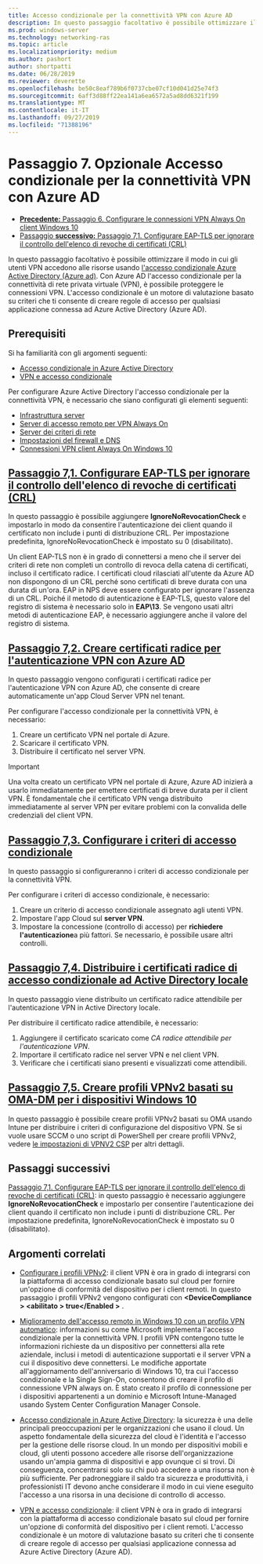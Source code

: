 ```yaml
---
title: Accesso condizionale per la connettività VPN con Azure AD
description: In questo passaggio facoltativo è possibile ottimizzare il modo in cui gli utenti VPN autorizzati accedono alle risorse usando l'accesso condizionale Azure Active Directory (Azure AD).
ms.prod: windows-server
ms.technology: networking-ras
ms.topic: article
ms.localizationpriority: medium
ms.author: pashort
author: shortpatti
ms.date: 06/28/2019
ms.reviewer: deverette
ms.openlocfilehash: be50c8eaf789b6f0737cbe07cf10d041d25e74f3
ms.sourcegitcommit: 6aff3d88ff22ea141a6ea6572a5ad8dd6321f199
ms.translationtype: MT
ms.contentlocale: it-IT
ms.lasthandoff: 09/27/2019
ms.locfileid: "71388196"
---
```

# <a name="step-7-optional-conditional-access-for-vpn-connectivity-using-azure-ad"></a>Passaggio 7. Opzionale Accesso condizionale per la connettività VPN con Azure AD

- [**Precedente:** Passaggio 6. Configurare le connessioni VPN Always On client Windows 10](always-on-vpn/deploy/vpn-deploy-client-vpn-connections.md)
- [Passaggio **successivo:** Passaggio 7,1. Configurare EAP-TLS per ignorare il controllo dell'elenco di revoche di certificati (CRL)](vpn-config-eap-tls-to-ignore-crl-checking.md)

In questo passaggio facoltativo è possibile ottimizzare il modo in cui gli utenti VPN accedono alle risorse usando [l'accesso condizionale Azure Active Directory (Azure ad)](https://docs.microsoft.com/azure/active-directory/active-directory-conditional-access-azure-portal). Con Azure AD l'accesso condizionale per la connettività di rete privata virtuale (VPN), è possibile proteggere le connessioni VPN. L'accesso condizionale è un motore di valutazione basato su criteri che ti consente di creare regole di accesso per qualsiasi applicazione connessa ad Azure Active Directory (Azure AD).

## <a name="prerequisites"></a>Prerequisiti

Si ha familiarità con gli argomenti seguenti:

- [Accesso condizionale in Azure Active Directory](https://docs.microsoft.com/azure/active-directory/active-directory-conditional-access-azure-portal)
- [VPN e accesso condizionale](https://docs.microsoft.com/windows/access-protection/vpn/vpn-conditional-access)

Per configurare Azure Active Directory l'accesso condizionale per la connettività VPN, è necessario che siano configurati gli elementi seguenti:

- [Infrastruttura server](always-on-vpn/deploy/vpn-deploy-server-infrastructure.md)
- [Server di accesso remoto per VPN Always On](always-on-vpn/deploy/vpn-deploy-ras.md)
- [Server dei criteri di rete](always-on-vpn/deploy/vpn-deploy-nps.md)
- [Impostazioni del firewall e DNS](always-on-vpn/deploy/vpn-deploy-dns-firewall.md)
- [Connessioni VPN client Always On Windows 10](always-on-vpn/deploy/vpn-deploy-client-vpn-connections.md)

## <a name="step-71-configure-eap-tls-to-ignore-certificate-revocation-list-crl-checkingvpn-config-eap-tls-to-ignore-crl-checkingmd"></a>[Passaggio 7,1. Configurare EAP-TLS per ignorare il controllo dell'elenco di revoche di certificati (CRL)](vpn-config-eap-tls-to-ignore-crl-checking.md)

In questo passaggio è possibile aggiungere **IgnoreNoRevocationCheck** e impostarlo in modo da consentire l'autenticazione dei client quando il certificato non include i punti di distribuzione CRL. Per impostazione predefinita, IgnoreNoRevocationCheck è impostato su 0 (disabilitato).

Un client EAP-TLS non è in grado di connettersi a meno che il server dei criteri di rete non completi un controllo di revoca della catena di certificati, incluso il certificato radice. I certificati cloud rilasciati all'utente da Azure AD non dispongono di un CRL perché sono certificati di breve durata con una durata di un'ora. EAP in NPS deve essere configurato per ignorare l'assenza di un CRL. Poiché il metodo di autenticazione è EAP-TLS, questo valore del registro di sistema è necessario solo in **EAP\13**. Se vengono usati altri metodi di autenticazione EAP, è necessario aggiungere anche il valore del registro di sistema.

## <a name="step-72-create-root-certificates-for-vpn-authentication-with-azure-advpn-create-root-cert-for-vpn-auth-azure-admd"></a>[Passaggio 7,2. Creare certificati radice per l'autenticazione VPN con Azure AD](vpn-create-root-cert-for-vpn-auth-azure-ad.md)

In questo passaggio vengono configurati i certificati radice per l'autenticazione VPN con Azure AD, che consente di creare automaticamente un'app Cloud Server VPN nel tenant.  

Per configurare l'accesso condizionale per la connettività VPN, è necessario:

1. Creare un certificato VPN nel portale di Azure.
2. Scaricare il certificato VPN.
3. Distribuire il certificato nel server VPN.

> [!IMPORTANT]
> Una volta creato un certificato VPN nel portale di Azure, Azure AD inizierà a usarlo immediatamente per emettere certificati di breve durata per il client VPN. È fondamentale che il certificato VPN venga distribuito immediatamente al server VPN per evitare problemi con la convalida delle credenziali del client VPN.

## <a name="step-73-configure-the-conditional-access-policyvpn-config-conditional-access-policymd"></a>[Passaggio 7,3. Configurare i criteri di accesso condizionale](vpn-config-conditional-access-policy.md)

In questo passaggio si configureranno i criteri di accesso condizionale per la connettività VPN.

Per configurare i criteri di accesso condizionale, è necessario:

1. Creare un criterio di accesso condizionale assegnato agli utenti VPN.
2. Impostare l'app Cloud sul **server VPN**.
3. Impostare la concessione (controllo di accesso) per **richiedere l'autenticazione**a più fattori.  Se necessario, è possibile usare altri controlli.

## <a name="step-74-deploy-conditional-access-root-certificates-to-on-premises-advpn-deploy-cond-access-root-cert-to-on-premise-admd"></a>[Passaggio 7,4. Distribuire i certificati radice di accesso condizionale ad Active Directory locale](vpn-deploy-cond-access-root-cert-to-on-premise-ad.md)

In questo passaggio viene distribuito un certificato radice attendibile per l'autenticazione VPN in Active Directory locale.

Per distribuire il certificato radice attendibile, è necessario:

1. Aggiungere il certificato scaricato come *CA radice attendibile per l'autenticazione VPN*.
2. Importare il certificato radice nel server VPN e nel client VPN.
3. Verificare che i certificati siano presenti e visualizzati come attendibili.

## <a name="step-75-create-oma-dm-based-vpnv2-profiles-to-windows-10-devicesvpn-create-oma-dm-based-vpnv2-profilesmd"></a>[Passaggio 7,5. Creare profili VPNv2 basati su OMA-DM per i dispositivi Windows 10](vpn-create-oma-dm-based-vpnv2-profiles.md)

In questo passaggio è possibile creare profili VPNv2 basati su OMA usando Intune per distribuire i criteri di configurazione del dispositivo VPN. Se si vuole usare SCCM o uno script di PowerShell per creare profili VPNv2, vedere [le impostazioni di VPNV2 CSP](https://docs.microsoft.com/windows/client-management/mdm/vpnv2-csp) per altri dettagli.

## <a name="next-steps"></a>Passaggi successivi

[Passaggio 7,1. Configurare EAP-TLS per ignorare il controllo dell'elenco di revoche di certificati (CRL)](vpn-config-eap-tls-to-ignore-crl-checking.md): in questo passaggio è necessario aggiungere **IgnoreNoRevocationCheck** e impostarlo per consentire l'autenticazione dei client quando il certificato non include i punti di distribuzione CRL. Per impostazione predefinita, IgnoreNoRevocationCheck è impostato su 0 (disabilitato).

## <a name="related-topics"></a>Argomenti correlati

- [Configurare i profili VPNv2](https://docs.microsoft.com/windows/access-protection/vpn/vpn-conditional-access): il client VPN è ora in grado di integrarsi con la piattaforma di accesso condizionale basato sul cloud per fornire un'opzione di conformità del dispositivo per i client remoti. In questo passaggio i profili VPNv2 vengono configurati con **\<DeviceCompliance > \<abilitato > true\</Enabled >** .

- [Miglioramento dell'accesso remoto in Windows 10 con un profilo VPN automatico](https://www.microsoft.com/itshowcase/Article/Content/894/Enhancing-remote-access-in-Windows-10-with-an-automatic-VPN-profile): informazioni su come Microsoft implementa l'accesso condizionale per la connettività VPN. I profili VPN contengono tutte le informazioni richieste da un dispositivo per connettersi alla rete aziendale, inclusi i metodi di autenticazione supportati e il server VPN a cui il dispositivo deve connettersi. Le modifiche apportate all'aggiornamento dell'anniversario di Windows 10, tra cui l'accesso condizionale e la Single Sign-On, consentono di creare il profilo di connessione VPN always on. È stato creato il profilo di connessione per i dispositivi appartenenti a un dominio e Microsoft Intune-Managed usando System Center Configuration Manager Console.

- [Accesso condizionale in Azure Active Directory](https://docs.microsoft.com/azure/active-directory/active-directory-conditional-access-azure-portal): la sicurezza è una delle principali preoccupazioni per le organizzazioni che usano il cloud. Un aspetto fondamentale della sicurezza del cloud è l'identità e l'accesso per la gestione delle risorse cloud. In un mondo per dispositivi mobili e cloud, gli utenti possono accedere alle risorse dell'organizzazione usando un'ampia gamma di dispositivi e app ovunque ci si trovi. Di conseguenza, concentrarsi solo su chi può accedere a una risorsa non è più sufficiente. Per padroneggiare il saldo tra sicurezza e produttività, i professionisti IT devono anche considerare il modo in cui viene eseguito l'accesso a una risorsa in una decisione di controllo di accesso.

- [VPN e accesso condizionale](https://docs.microsoft.com/windows/access-protection/vpn/vpn-conditional-access): il client VPN è ora in grado di integrarsi con la piattaforma di accesso condizionale basato sul cloud per fornire un'opzione di conformità del dispositivo per i client remoti. L'accesso condizionale è un motore di valutazione basato su criteri che ti consente di creare regole di accesso per qualsiasi applicazione connessa ad Azure Active Directory (Azure AD).
